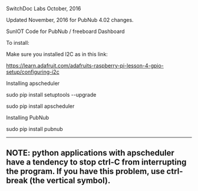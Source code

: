SwitchDoc Labs October, 2016

Updated November, 2016 for PubNub 4.02 changes.

SunIOT Code for PubNub / freeboard Dashboard 

To install:

Make sure you installed I2C as in this link:

https://learn.adafruit.com/adafruits-raspberry-pi-lesson-4-gpio-setup/configuring-i2c

Installing apscheduler

sudo pip install setuptools --upgrade

sudo pip install apscheduler

Installing PubNub 

sudo pip install pubnub

-----------------
NOTE: python applications with apscheduler have a tendency to stop ctrl-C from interrupting the program.  If you have this problem, use ctrl-break (the vertical symbol).
----------------
